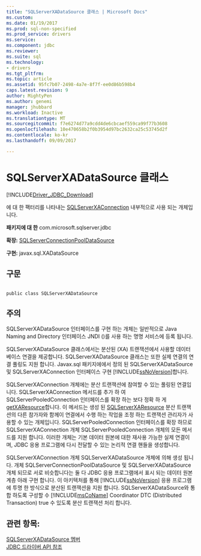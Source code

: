 ```yaml
---
title: "SQLServerXADataSource 클래스 | Microsoft Docs"
ms.custom: 
ms.date: 01/19/2017
ms.prod: sql-non-specified
ms.prod_service: drivers
ms.service: 
ms.component: jdbc
ms.reviewer: 
ms.suite: sql
ms.technology:
- drivers
ms.tgt_pltfrm: 
ms.topic: article
ms.assetid: 95fc7b07-2498-4a7e-8f7f-ee0d86b598b4
caps.latest.revision: 9
author: MightyPen
ms.author: genemi
manager: jhubbard
ms.workload: Inactive
ms.translationtype: MT
ms.sourcegitcommit: f7e6274d77a9cdd4de6cbcaef559ca99f77b3608
ms.openlocfilehash: 10e470658b2f0b3954d97bc2632ca25c53745d2f
ms.contentlocale: ko-kr
ms.lasthandoff: 09/09/2017

---
```

# <a name="sqlserverxadatasource-class"></a>SQLServerXADataSource 클래스
[!INCLUDE[Driver_JDBC_Download](../../../includes/driver_jdbc_download.md)]

  에 대 한 팩터리를 나타내는 [SQLServerXAConnection](../../../connect/jdbc/reference/sqlserverxaconnection-class.md) 내부적으로 사용 되는 개체입니다.  
  
 **패키지에 대 한** com.microsoft.sqlserver.jdbc  
  
 **확장:** [SQLServerConnectionPoolDataSource](../../../connect/jdbc/reference/sqlserverconnectionpooldatasource-class.md)  
  
 **구현:** javax.sql.XADataSource  
  
## <a name="syntax"></a>구문  
  
```  
  
public class SQLServerXADataSource  
```  
  
## <a name="remarks"></a>주의  
 SQLServerXADataSource 인터페이스를 구현 하는 개체는 일반적으로 Java Naming and Directory 인터페이스 JNDI ()를 사용 하는 명명 서비스에 등록 됩니다.  
  
 SQLServerXADataSource 클래스에서는 분산된 (XA) 트랜잭션에서 사용할 데이터베이스 연결을 제공합니다. SQLServerXADataSource 클래스는 또한 실제 연결의 연결 풀링도 지원 합니다. Javax.sql 패키지에에서 정의 된 SQLServerXADataSource 및 SQLServerXAConnection 인터페이스 구현 [!INCLUDE[ssNoVersion](../../../includes/ssnoversion_md.md)]합니다.  
  
 SQLServerXAConnection 개체에는 분산 트랜잭션에 참여할 수 있는 풀링된 연결입니다. SQLServerXAConnection 메서드를 추가 하 여 SQLServerPooledConnection 인터페이스를 확장 하는 보다 정확 하 게 [getXAResource](../../../connect/jdbc/reference/getxaresource-method-sqlserverxaconnection.md)합니다. 이 메서드는 생성 된 [SQLServerXAResource](../../../connect/jdbc/reference/sqlserverxaresource-class.md) 분산 트랜잭션의 다른 참가자와 함께이 연결에서 수행 하는 작업을 조정 하는 트랜잭션 관리자가 사용할 수 있는 개체입니다. SQLServerPooledConnection 인터페이스를 확장 하므로 SQLServerXAConnection 개체 SQLServerPooledConnection 개체의 모든 메서드를 지원 합니다. 이러한 개체는 기본 데이터 원본에 대한 재사용 가능한 실제 연결이며, JDBC 응용 프로그램에 다시 전달할 수 있는 논리적 연결 핸들을 생성합니다.  
  
 SQLServerXAConnection 개체 SQLServerXADataSource 개체에 의해 생성 됩니다. 개체 SQLServerConnectionPoolDataSource 및 SQLServerXADataSource 개체 되므로 서로 비슷합니다는 둘 다 JDBC 응용 프로그램에서 표시 되는 데이터 원본 계층 아래 구현 합니다. 이 아키텍처를 통해 [!INCLUDE[ssNoVersion](../../../includes/ssnoversion_md.md)] 응용 프로그램에 투명 한 방식으로 분산된 트랜잭션을 지원 합니다. SQLServerXADataSource와 통합 하도록 구성할 수 [!INCLUDE[msCoName](../../../includes/msconame_md.md)] Coordinator DTC (Distributed Transaction) true 수 있도록 분산 트랜잭션 처리 합니다.  
  
## <a name="see-also"></a>관련 항목:  
 [SQLServerXADataSource 멤버](../../../connect/jdbc/reference/sqlserverxadatasource-members.md)   
 [JDBC 드라이버 API 참조](../../../connect/jdbc/reference/jdbc-driver-api-reference.md)  
  
  


